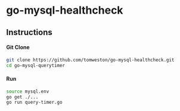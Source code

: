 # go-mysql-healthcheck

## Instructions

#### Git Clone
```sh
git clone https://github.com/tomweston/go-mysql-healthcheck.git
cd go-mysql-querytimer
```
#### Run
```sh
source mysql.env
go get ./...
go run query-timer.go
```
